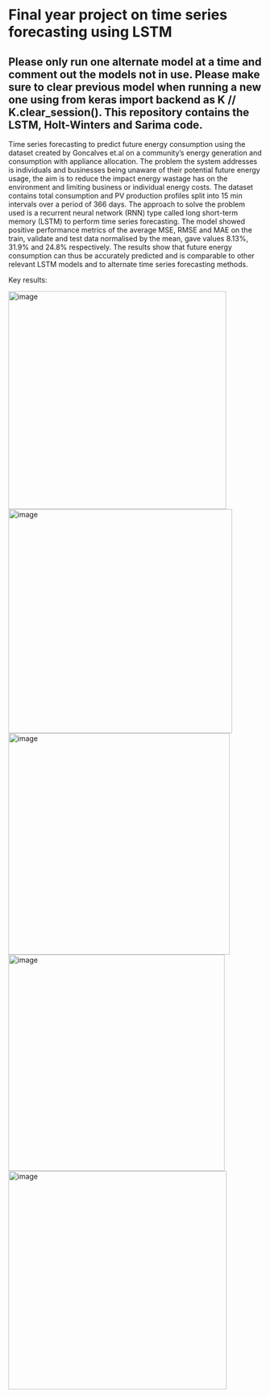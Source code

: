 # Final year project on time series forecasting using LSTM

## Please only run one alternate model at a time and comment out the models not in use. Please make sure to clear previous model when running a new one using from keras import backend as K // K.clear_session(). This repository contains the LSTM, Holt-Winters and Sarima code.

Time series forecasting to predict future energy consumption using the dataset created by Goncalves et.al on a community’s energy generation and consumption with appliance allocation. The problem the system addresses is individuals and businesses being unaware of their potential future energy usage, the aim is to reduce the impact energy wastage has on the environment and limiting business or individual energy costs. The dataset contains total consumption and PV production profiles split into 15 min intervals over a period of 366 days. The approach to solve the problem used is a recurrent neural network (RNN) type called long short-term memory (LSTM) to perform time series forecasting. The model showed positive performance metrics of the average MSE, RMSE and MAE on the train, validate and test data normalised by the mean, gave values 8.13%, 31.9% and 24.8% respectively. The results show that future energy consumption can thus be accurately predicted and is comparable to other relevant LSTM models and to alternate time series forecasting methods.

Key results:

<img width="432" alt="image" src="https://github.com/user-attachments/assets/3cc59baf-d461-4d06-b821-2f35e13babbd" />
<img width="444" alt="image" src="https://github.com/user-attachments/assets/447d8cff-17ff-4ff3-9c0f-9277f6a7dede" />
<img width="439" alt="image" src="https://github.com/user-attachments/assets/1b4738e4-5581-4a46-809c-7fb52de1fd8e" />
<img width="429" alt="image" src="https://github.com/user-attachments/assets/b5aab91b-ebe8-428e-ad85-1870fdb1e79e" />
<img width="433" alt="image" src="https://github.com/user-attachments/assets/0357089f-7ccf-4cd3-9136-3ce831b48377" />

